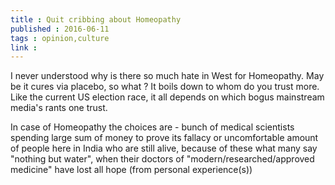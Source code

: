 ```yaml
---
title : Quit cribbing about Homeopathy
published : 2016-06-11
tags : opinion,culture
link : 
---
```


I never understood why is there so much hate in West for Homeopathy. May be it cures via placebo, so what ? It boils down to whom do you trust more. Like the current US election race, it all depends on which bogus mainstream media's rants one trust.

In case of Homeopathy the choices are - bunch of medical scientists spending large sum of money to prove its fallacy or uncomfortable amount of people here in India who are still alive, because of these what many say "nothing but water", when their doctors of "modern/researched/approved medicine" have lost all hope (from personal experience(s))